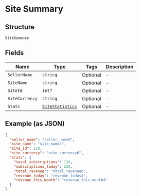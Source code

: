 
# Site Summary

## Structure

`SiteSummary`

## Fields

| Name | Type | Tags | Description |
|  --- | --- | --- | --- |
| `SellerName` | `string` | Optional | - |
| `SiteName` | `string` | Optional | - |
| `SiteId` | `int?` | Optional | - |
| `SiteCurrency` | `string` | Optional | - |
| `Stats` | [`SiteStatistics`](../../doc/models/site-statistics.md) | Optional | - |

## Example (as JSON)

```json
{
  "seller_name": "seller_name0",
  "site_name": "site_name4",
  "site_id": 218,
  "site_currency": "site_currency6",
  "stats": {
    "total_subscriptions": 110,
    "subscriptions_today": 228,
    "total_revenue": "total_revenue6",
    "revenue_today": "revenue_today4",
    "revenue_this_month": "revenue_this_month4"
  }
}
```

